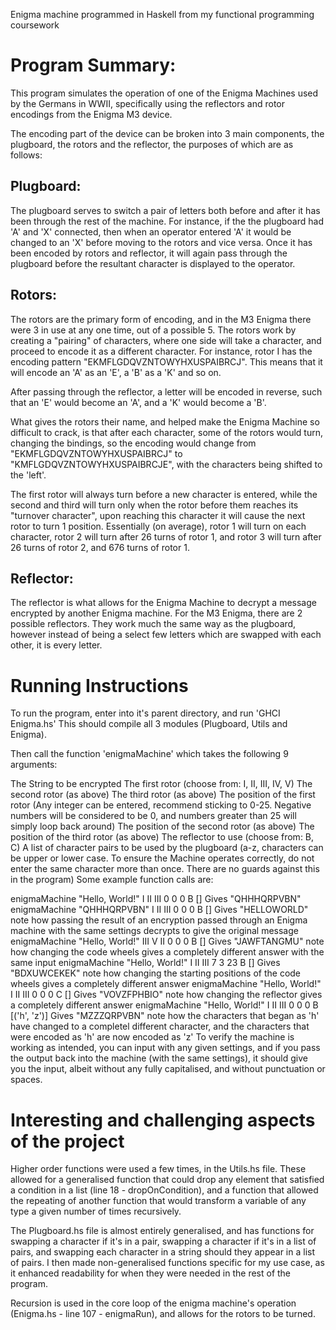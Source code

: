 Enigma machine programmed in Haskell from my functional programming coursework

# Program Summary:
This program simulates the operation of one of the Enigma Machines used by the Germans in WWII, specifically using the reflectors and rotor encodings from the Enigma M3 device.

The encoding part of the device can be broken into 3 main components, the plugboard, the rotors and the reflector, the purposes of which are as follows:

## Plugboard:
The plugboard serves to switch a pair of letters both before and after it has been through the rest of the machine. For instance, if the the plugboard had 'A' and 'X' connected, then when an operator entered 'A' it would be changed to an 'X' before moving to the rotors and vice versa. Once it has been encoded by rotors and reflector, it will again pass through the plugboard before the resultant character is displayed to the operator.

## Rotors:
The rotors are the primary form of encoding, and in the M3 Enigma there were 3 in use at any one time, out of a possible 5. The rotors work by creating a "pairing" of characters, where one side will take a character, and proceed to encode it as a different character. For instance, rotor I has the encoding pattern "EKMFLGDQVZNTOWYHXUSPAIBRCJ". This means that it will encode an 'A' as an 'E', a 'B' as a 'K' and so on.

After passing through the reflector, a letter will be encoded in reverse, such that an 'E' would become an 'A', and a 'K' would become a 'B'.

What gives the rotors their name, and helped make the Enigma Machine so difficult to crack, is that after each character, some of the rotors would turn, changing the bindings, so the encoding would change from "EKMFLGDQVZNTOWYHXUSPAIBRCJ" to "KMFLGDQVZNTOWYHXUSPAIBRCJE", with the characters being shifted to the 'left'.

The first rotor will always turn before a new character is entered, while the second and third will turn only when the rotor before them reaches its "turnover character", upon reaching this character it will cause the next rotor to turn 1 position. Essentially (on average), rotor 1 will turn on each character, rotor 2 will turn after 26 turns of rotor 1, and rotor 3 will turn after 26 turns of rotor 2, and 676 turns of rotor 1.

## Reflector:
The reflector is what allows for the Enigma Machine to decrypt a message encrypted by another Enigma machine. For the M3 Enigma, there are 2 possible reflectors. They work much the same way as the plugboard, however instead of being a select few letters which are swapped with each other, it is every letter.

# Running Instructions
To run the program, enter into it's parent directory, and run 'GHCI Enigma.hs' This should compile all 3 modules (Plugboard, Utils and Enigma).

Then call the function 'enigmaMachine' which takes the following 9 arguments:

The String to be encrypted
The first rotor (choose from: I, II, III, IV, V)
The second rotor (as above)
The third rotor (as above)
The position of the first rotor (Any integer can be entered, recommend sticking to 0-25. Negative numbers will be considered to be 0, and numbers greater than 25 will simply loop back around)
The position of the second rotor (as above)
The position of the third rotor (as above)
The reflector to use (choose from: B, C)
A list of character pairs to be used by the plugboard (a-z, characters can be upper or lower case. To ensure the Machine operates correctly, do not enter the same character more than once. There are no guards against this in the program)
Some example function calls are:

enigmaMachine "Hello, World!" I II III 0 0 0 B []
Gives "QHHHQRPVBN"
enigmaMachine "QHHHQRPVBN" I II III 0 0 0 B []
Gives "HELLOWORLD"
note how passing the result of an encryption passed through an Enigma machine with the same settings decrypts to give the original message
enigmaMachine "Hello, World!" III V II 0 0 0 B []
Gives "JAWFTANGMU"
note how changing the code wheels gives a completely different answer with the same input
enigmaMachine "Hello, World!" I II III 7 3 23 B []
Gives "BDXUWCEKEK"
note how changing the starting positions of the code wheels gives a completely different answer
enigmaMachine "Hello, World!" I II III 0 0 0 C []
Gives "VOVZFPHBIO"
note how changing the reflector gives a completely different answer
enigmaMachine "Hello, World!" I II III 0 0 0 B [('h', 'z')]
Gives "MZZZQRPVBN"
note how the characters that began as 'h' have changed to a completel different character, and the characters that were encoded as 'h' are now encoded as 'z'
To verify the machine is working as intended, you can input with any given settings, and if you pass the output back into the machine (with the same settings), it should give you the input, albeit without any fully capitalised, and without punctuation or spaces.

# Interesting and challenging aspects of the project
Higher order functions were used a few times, in the Utils.hs file. These allowed for a generalised function that could drop any element that satisfied a condition in a list (line 18 - dropOnCondition), and a function that allowed the repeating of another function that would transform a variable of any type a given number of times recursively.

The Plugboard.hs file is almost entirely generalised, and has functions for swapping a character if it's in a pair, swapping a character if it's in a list of pairs, and swapping each character in a string should they appear in a list of pairs. I then made non-generalised functions specific for my use case, as it enhanced readability for when they were needed in the rest of the program.

Recursion is used in the core loop of the enigma machine's operation (Enigma.hs - line 107 - enigmaRun), and allows for the rotors to be turned.

